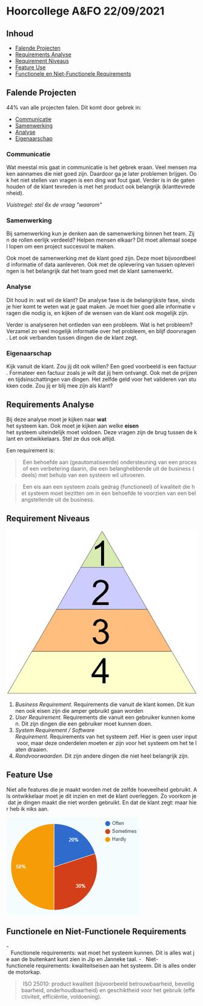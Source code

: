 # Hoorcollege A&FO 22/09/2021

## Inhoud

- [Falende Projecten](#falende-projecten)
- [Requirements Analyse](#requirements-analyse)
- [Requirement Niveaus](#requirement-niveaus)
- [Feature Use](#feature-use)
- [Functionele en Niet-Functionele Requirements](#functionele-en-niet-functionele-requirements)

## Falende Projecten

44% van alle projecten falen. Dit komt door gebrek in:

- [Communicatie](#communicatie)
- [Samenwerking](#samenwerking)
- [Analyse](#analyse)
- [Eigenaarschap](#eigenaarschap)

### Communicatie

Wat meestal mis gaat in communicatie is het gebrek eraan. Veel mensen maken aannames die niet goed zijn. Daardoor ga je later problemen brijgen. Ook het niet stellen van vragen is een ding wat fout gaat. Verder is in de gaten houden of de klant tevreden is met het product ook belangrijk (klanttevredenheid).

_Vuistregel: stel 6x de vraag "waarom"_

### Samenwerking

Bij samenwerking kun je denken aan de samenwerking binnen het team. Zijn de rollen eerlijk verdeeld? Helpen mensen elkaar? Dit moet allemaal soepel lopen om een project succesvol te maken.

Ook moet de samenwerking met de klant goed zijn. Deze moet bijvoordbeeld informatie of data aanleveren. Ook met de oplevering van tussen opleveringen is het belangrijk dat het team goed met de klant samenwerkt.

### Analyse

Dit houd in: wat wil de klant? De analyse fase is de belangrijkste fase, sinds je hier komt te weten wat je gaat maken. Je moet hier goed alle informatie vragen die nodig is, en kijken of de wensen van de klant ook mogelijk zijn.

Verder is analyseren het ontleden van een probleem. Wat is het probleem? Verzamel zo veel mogelijk informatie over het probleem, en blijf doorvragen. Let ook verbanden tussen dingen die de klant zegt.

### Eigenaarschap

Kijk vanuit de klant. Zou jij dit ook willen? Een goed voorbeeld is een factuur. Formateer een factuur zoals je wilt dat jij hem ontvangt. Ook met de prijzen en tijdsinschattingen van dingen. Het zelfde geld voor het valideren van stukken code. Zou jij er blij mee zijn als klant?

## Requirements Analyse

Bij deze analyse moet je kijken naar **wat** het systeem kan. Ook moet je kijken aan welke **eisen** het systeem uiteindelijk moet voldoen. Deze vragen zijn de brug tussen de klant en ontwikkelaars. Stel ze dus ook altijd.

Een requirement is:

> Een behoefde aan (geautomatiseerde) ondersteuning van een proces of een verbetering daarin, die een belanghebbende uit de business (deels) met behulp van een systeem wil uitvoeren.

> Een eis aan een systeem zoals gedrag (functioneel) of kwaliteit die het systeem moet bezitten om in een behoefde te voorzien van een belangstellende uit de business.

## Requirement Niveaus

![piramide-requirement-niveaus.png](../../assets/afo/2021-09-22/piramide-requirement-niveaus.png)

1. _Business Requirement_. Requirements die vanuit de klant komen. Dit kunnen ook eisen zijn die amper gebruikt gaan worden
2. _User Requirement_. Requirements die vanuit een gebruiker kunnen komen. Dit zijn dingen die een gebruiker moet kunnen doen.
3. _System Requirement / Software Requirement_. Requirements van het systeem zelf. Hier is geen user input voor, maar deze onderdelen moeten er zijn voor het systeem om het te laten draaien.
4. _Randvoorwaarden_. Dit zijn andere dingen die niet heel belangrijk zijn.

## Feature Use

Niet alle features die je maakt worden met de zelfde hoeveelheid gebruikt. Als ontwikkelaar moet je dit inzien en met de klant overleggen. Zo voorkom je dat je dingen maakt die niet worden gebruikt. En dat de klant zegt: maar hier heb ik niks aan.

![pie-chart](../../assets/afo/2021-09-22/pie-chart.png)

## Functionele en Niet-Functionele Requirements

-   Functionele requirements: wat moet het systeem kunnen. Dit is alles wat je aan de buitenkant kunt zien in Jip en Janneke taal.
-   Niet-functionele requirements: kwaliteitseisen aan het systeem. Dit is alles onder de motorkap.

> ISO 25010: product kwaliteit (bijvoorbeeld betrouwbaarheid, beveiligbaarheid, onderhoudbaarheid) en geschiktheid voor het gebruik (effectiviteit, efficiëntie, voldoening).